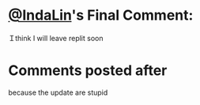 # [@IndaLin](https://replit.com/@IndaLin)'s Final Comment:

Ｉthink I will leave replit soon

# Comments posted after
because the update are stupid